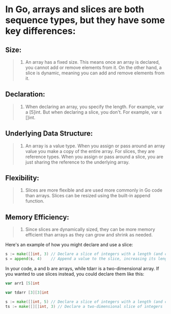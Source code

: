 # In Go, arrays and slices are both sequence types, but they have some key differences:

## Size: 
> 1. An array has a fixed size. This means once an array is declared, you cannot add or remove elements from it. On the other hand, a slice is dynamic, meaning you can add and remove elements from it.

## Declaration: 
> 1. When declaring an array, you specify the length. For example, var a [5]int. But when declaring a slice, you don't. For example, var s []int.

## Underlying Data Structure: 
> 1. An array is a value type. When you assign or pass around an array value you make a copy of the entire array. For slices, they are reference types. When you assign or pass around a slice, you are just sharing the reference to the underlying array.

## Flexibility: 
> 1. Slices are more flexible and are used more commonly in Go code than arrays. Slices can be resized using the built-in append function.

## Memory Efficiency: 
> 1. Since slices are dynamically sized, they can be more memory efficient than arrays as they can grow and shrink as needed.

Here's an example of how you might declare and use a slice:

```go
s := make([]int, 3) // Declare a slice of integers with a length (and capacity) of 3
s = append(s, 4)    // Append a value to the slice, increasing its length
```

In your code, a and b are arrays, while tdarr is a two-dimensional array. If you wanted to use slices instead, you could declare them like this:

```go
var arr1 [5]int

var tdarr [3][3]int
```

```go
s := make([]int, 5) // Declare a slice of integers with a length (and capacity) of 5
ts := make([][]int, 3) // Declare a two-dimensional slice of integers
```
